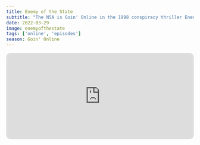 ```yaml
---
title: Enemy of the State
subtitle: "The NSA is Goin' Online in the 1998 conspiracy thriller Enemy of the State. In addition to breaking down the film and its monster cast, we dive in our favorite Gene Hackman performances, the surveillance state, and throw in some bonus talk about lingerie stores to keep the Deep State off our tails."
date: 2022-03-29
image: enemyofthestate
tags: ['online', 'episodes']
season: Goin' Online
---
```

<iframe style="border-radius:12px" src="https://open.spotify.com/embed/episode/3mhK6CHHDEj5QrGXneuSME?utm_source=generator" width="100%" height="232" frameBorder="0" allowfullscreen="" allow="autoplay; clipboard-write; encrypted-media; fullscreen; picture-in-picture"></iframe>